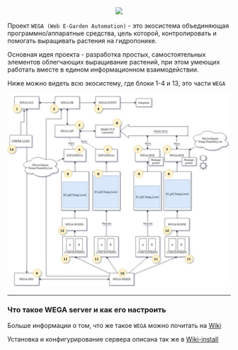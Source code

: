 
<div align="center">
  <a href="https://raw.githubusercontent.com/WEGA-project/WEGA/master/wega.png"><img src="https://raw.githubusercontent.com/WEGA-project/WEGA/master/wega.png" width="350"></a>
</div>


Проект `WEGA (Web E-Garden Automation)` - это экосистема объединяющая программно/аппаратные средства, цель которой, контролировать и помогать выращивать растения на гидропонике. 

Основная идея проекта - разработка простых, самостоятельных элементов облегчающих выращивание растений, при этом умеющих работать вместе в едином информационном взаимодействии.

Ниже можно видеть всю экосистему, где блоки 1-4 и 13, это части `WEGA`

<div align="center">
  <a href="images/wega-ecosystem.jpeg"><img src="images/wega-ecosystem.jpeg" width="650"></a>
</div>


---
### Что такое WEGA server и как его настроить

Больше информации о том, что же такое `WEGA` можно почитать на [Wiki](https://github.com/WEGA-project/WEGA/wiki)

Установка и конфигурирование сервера описана так же в [Wiki-install](https://github.com/WEGA-project/WEGA/wiki/install)
